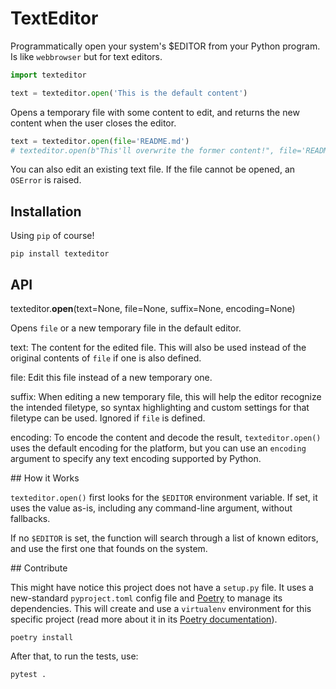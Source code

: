 # TextEditor

Programmatically open your system's $EDITOR from your Python program.
Is like `webbrowser` but for text editors.

```python
import texteditor

text = texteditor.open('This is the default content')
```

Opens a temporary file with some content to edit, and returns the new content when
the user closes the editor.

```python
text = texteditor.open(file='README.md')
# texteditor.open(b"This'll overwrite the former content!", file='README.md')
```

You can also edit an existing text file. If the file cannot be opened, an `OSError`
is raised.


## Installation

Using `pip` of course!

```
pip install texteditor
```


## API

texteditor.**open**(text=None, file=None, suffix=None, encoding=None)

Opens `file` or a new temporary file in the default editor.

text:
	The content for the edited file. This will also be used instead of the
	original contents of `file` if one is also defined.

file:
	Edit this file instead of a new temporary one.

suffix:
	When editing a new temporary file, this will help the editor recognize the
	intended filetype, so syntax highlighting and custom settings for that
	filetype can be used.
	Ignored if `file` is defined.

encoding:
	To encode the content and decode the result, `texteditor.open()` uses the default
	encoding for the platform, but you can use an `encoding` argument to specify
	any text encoding supported by Python.


## How it Works

`texteditor.open()` first looks for the `$EDITOR` environment variable. If set, it uses
the value as-is, including any command-line argument, without fallbacks.

If no `$EDITOR` is set, the function will search through a list of known editors, and
use the first one that founds on the system.


## Contribute

This might have notice this project does not have a `setup.py` file.
It uses a new-standard `pyproject.toml` config file and [Poetry](https://poetry.eustace.io/)
to manage its dependencies. This will create and use a `virtualenv` environment for
this specific project (read more about it in its [Poetry documentation](https://poetry.eustace.io/docs/cli/#install)).

```
poetry install
```

After that, to run the tests, use:

```
pytest .
```
